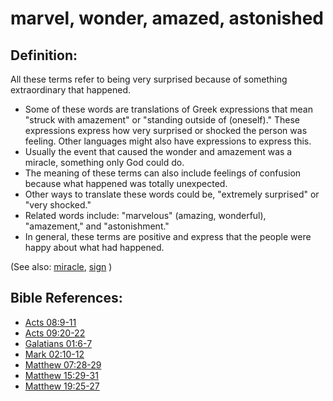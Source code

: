 # marvel, wonder, amazed, astonished #

## Definition: ##

All these terms refer to being very surprised because of something extraordinary that happened.

* Some of these words are translations of Greek expressions that mean "struck with amazement" or "standing outside of (oneself)." These expressions express how very surprised or shocked the person was feeling. Other languages might also have expressions to express this.
* Usually the event that caused the wonder and amazement was a miracle, something only God could do.
* The meaning of these terms can also include feelings of confusion because what happened was totally unexpected.
* Other ways to translate these words could be, "extremely surprised" or "very shocked."
* Related words include: "marvelous" (amazing, wonderful), "amazement," and "astonishment."
* In general, these terms are positive and express that the people were happy about what had happened.

(See also: [miracle](../kt/miracle.md), [sign](../kt/sign.md) )

## Bible References: ##

* [Acts 08:9-11](https://door43.org/en/bible/notes/act/08/09)
* [Acts 09:20-22](https://door43.org/en/bible/notes/act/09/20)
* [Galatians 01:6-7](https://door43.org/en/bible/notes/gal/01/06)
* [Mark 02:10-12](https://door43.org/en/bible/notes/mrk/02/10)
* [Matthew 07:28-29](https://door43.org/en/bible/notes/mat/07/28)
* [Matthew 15:29-31](https://door43.org/en/bible/notes/mat/15/29)
* [Matthew 19:25-27](https://door43.org/en/bible/notes/mat/19/25)

